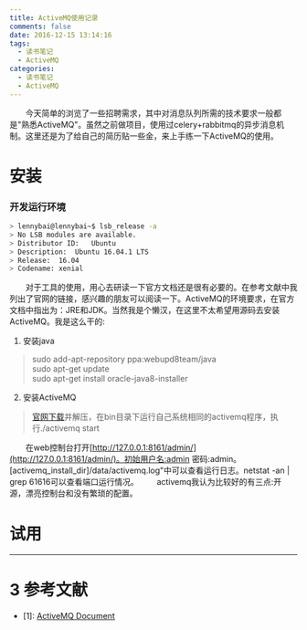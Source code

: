 ```yaml
---
title: ActiveMQ使用记录
comments: false
date: 2016-12-15 13:14:16
tags:
  - 读书笔记
  - ActiveMQ
categories:
  - 读书笔记
  - ActiveMQ
---
```

　　今天简单的浏览了一些招聘需求，其中对消息队列所需的技术要求一般都是"熟悉ActiveMQ"。虽然之前做项目，使用过celery+rabbitmq的异步消息机制。这里还是为了给自己的简历贴一些金，来上手练一下ActiveMQ的使用。
# 安装
### 开发运行环境
```bash
> lennybai@lennybai~$ lsb_release -a
> No LSB modules are available.
> Distributor ID:	Ubuntu
> Description:	Ubuntu 16.04.1 LTS
> Release:	16.04
> Codename:	xenial
```
<!--more-->
　　对于工具的使用，用心去研读一下官方文档还是很有必要的。在参考文献中我列出了官网的链接，感兴趣的朋友可以阅读一下。ActiveMQ的环境要求，在官方文档中指出为：JRE和JDK。当然我是个懒汉，在这里不太希望用源码去安装ActiveMQ。我是这么干的:
1. 安装java
> sudo add-apt-repository ppa:webupd8team/java  
> sudo apt-get update  
> sudo apt-get install oracle-java8-installer

2. 安装ActiveMQ
> [官网下载](http://activemq.apache.org/download.html)并解压，在bin目录下运行自己系统相同的activemq程序，执行./activemq start

　　在web控制台打开[http://127.0.0.1:8161/admin/](http://127.0.0.1:8161/admin/)。初始用户名:admin 密码:admin。[activemq_install_dir]/data/activemq.log"中可以查看运行日志。netstat -an | grep 61616可以查看端口运行情况。
　　activemq我认为比较好的有三点:开源，漂亮控制台和没有繁琐的配置。

# 试用


***
# 3 参考文献
- [1]: [ActiveMQ Document](http://activemq.apache.org/version-5-getting-started.html#Version5GettingStarted-DocumentOrganization)
